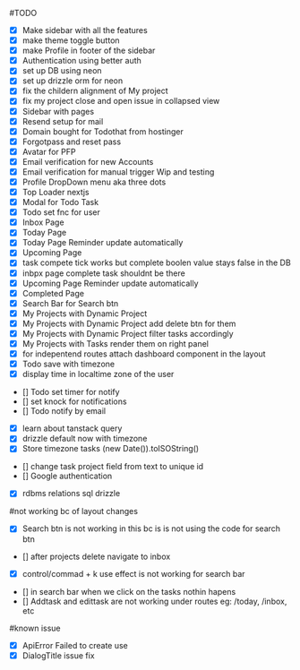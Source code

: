 #TODO
- [x] Make sidebar with all the features
- [x] make theme toggle button
- [x] make Profile in footer of the sidebar
- [x] Authentication using better auth
- [x] set up DB using neon
- [x] set up drizzle orm for neon
- [x] fix the childern alignment of My project
- [x] fix my project close and open issue in collapsed view
- [x] Sidebar with pages
- [x] Resend setup for mail
- [x] Domain bought for Todothat from hostinger
- [x] Forgotpass and reset pass
- [x] Avatar for PFP
- [x] Email verification for new Accounts
- [x] Email verification for manual trigger Wip and testing
- [x] Profile DropDown menu aka three dots
- [x] Top Loader nextjs
- [x] Modal for Todo Task
- [x] Todo set fnc for user
- [x] Inbox Page
- [x] Today Page
- [x] Today Page Reminder update automatically
- [x] Upcoming Page
- [x] task compete tick works but complete boolen value stays false in the DB
- [x] inbpx page complete task shouldnt be there
- [x] Upcoming Page Reminder update automatically
- [x] Completed Page
- [x] Search Bar for Search btn
- [x] My Projects with Dynamic Project
- [x] My Projects with Dynamic Project add delete btn for them
- [x] My Projects with Dynamic Project filter tasks accordingly
- [x] My Projects with Tasks render them on right panel
- [x] for indepentend routes attach dashboard component in the layout
- [x] Todo save with timezone
- [x] display time in localtime zone of the user
- [] Todo set timer for notify
- [] set knock for notifications
- [] Todo notify by email
- [x] learn about tanstack query
- [x] drizzle default now with timezone
- [x] Store timezone tasks (new Date()).toISOString() 
- [] change task project field from text to unique id
- [] Google authentication
- [x] rdbms relations sql drizzle

#not working bc of layout changes
- [x] Search btn is not working in this bc is is not using the code for search btn
- [] after projects delete navigate to inbox
- [x] control/commad + k use effect is not working for search bar
- [] in search bar when we click on the tasks nothin hapens
- [] Addtask and edittask are not working under routes eg: /today, /inbox, etc

#known issue
- [x] ApiError Failed to create use
- [x] DialogTitle issue fix
